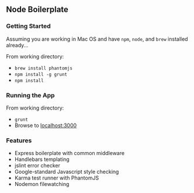 ## Node Boilerplate

### Getting Started
Assuming you are working in Mac OS and have `npm`, `node`, and `brew` installed already...

From working directory:
* `brew install phantomjs`
* `npm install -g grunt`
* `npm install`

### Running the App
From working directory:
* `grunt`
* Browse to [localhost:3000](http://localhost:3000)

### Features
* Express boilerplate with common middleware
* Handlebars templating
* jslint error checker
* Google-standard Javascript style checking
* Karma test runner with PhantomJS
* Nodemon filewatching
